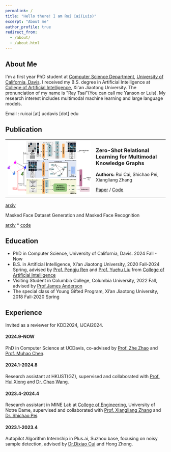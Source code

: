 ```yaml
---
permalink: /
title: "Hello there! I am Rui Cai(Luis)"
excerpt: "About me"
author_profile: true
redirect_from: 
  - /about/
  - /about.html
---
```


## About Me
I'm a first year PhD student at [Computer Science Department](https://cs.ucdavis.edu/), [University of California, Davis](https://www.ucdavis.edu/). I received my B.S. degree in Artificial Intelligence at [College of Artificial Intelligence](https://iair.xjtu.edu.cn/), Xi'an Jiaotong University. The pronunciation of my name is "Ray Tsai"(You can call me Yanson or Luis). My research interest includes multimodal machine learning and large language models.

Email : ruicai [at] ucdavis [dot] edu

<div style="display:none">I had a wonderful RA intern at HKUST(GZ), advised by [Prof. Hui Xiong](https://www.hkust-gz.edu.cn/zh/people/hui-xiong/) and [Dr. Chao Wang](https://scholar.google.com/citations?hl=zh-CN&user=j08V64UAAAAJ&view_op=list_works&sortby=pubdate). I was very fortunate to be advised by [Prof. Xiangliang Zhang](https://engineering.nd.edu/faculty/xiangliang-zhang/) and [Dr. Shichao Pei](https://scpei.github.io/) of MINE Lab from [College of Engineering](https://engineering.nd.edu/), University of Notre Dame. I had a one-semester visit in Columbia University and luckily advised by [Prof.James Anderson](http://www.columbia.edu/~ja3451/) and gained a lot form his Convex Optimization course. I spent my wonderful sophomore year advised by [Prof. Pengju Ren](https://gr.xjtu.edu.cn/en/web/pengjuren) from [College of Artificial Intelligence](https://iair.xjtu.edu.cn/), Xi'an Jiaotong University. I was enrolled in Youth Gifted Program of Xi'an Jiaotong University at 2018, and graduated at 2020.</div>

## Publication

<div align="center">
  <table>
    <tr>
      <td width="55%">
        <img src="https://github.com/luisrui/luisrui.github.io/blob/master/images/MRE_pipeline.png" alt="Paper Pipeline" width="100%">
      </td>
      <td width="45%">
        <h3>Zero-Shot Relational Learning for Multimodal Knowledge Graphs</h3>
        <p><strong>Authors:</strong> Rui Cai, Shichao Pei, Xiangliang Zhang</p>
        <p>
          <a href="https://arxiv.org/pdf/2404.06220.pdf">Paper</a> / 
          <a href="https://github.com/luisrui/Multimodal-Relation-Extrapolation">Code</a>
        </p>
      </td>
    </tr>
  </table>
</div>

[arxiv](https://arxiv.org/pdf/2404.06220.pdf)


Masked Face Dataset Generation and Masked Face Recognition 

[arxiv](https://arxiv.org/abs/2311.07475) * [code](https://github.com/luisrui/Seeing-AI-system)

## Education
+ PhD in Computer Science, University of California, Davis. 2024 Fall - Now
+ B.S. in Artificial Intelligence, Xi’an Jiaotong University, 2020 Fall-2024 Spring, advised by [Prof. Pengju Ren](https://gr.xjtu.edu.cn/en/web/pengjuren) and [Prof. Yuehu Liu]([https://gr.xjtu.edu.cn/en/web/yuehuliu](https://gr.xjtu.edu.cn/en/web/liuyh)) from [College of Artificial Intelligence](https://iair.xjtu.edu.cn/)
+ Visiting Student in Columbia College, Columbia University, 2022 Fall, advised by [Prof.James Anderson](http://www.columbia.edu/~ja3451/)
+ The special class of Young Gifted Program, Xi’an Jiaotong University, 2018 Fall-2020 Spring

## Experience
Invited as a reviewer for KDD2024, IJCAI2024.

#### 2024.9-NOW

PhD in Computer Science at UCDavis, co-advised by [Prof. Zhe Zhao](https://sites.google.com/view/zhezhao) and [Prof. Muhao Chen](https://muhaochen.github.io/). 

#### 2024.1-2024.8

Research assistant at HKUST(GZ), supervised and collaborated with [Prof. Hui Xiong](https://facultyprofiles.hkust-gz.edu.cn/faculty-personal-page?id=253) and [Dr. Chao Wang](https://scholar.google.com/citations?hl=zh-CN&user=j08V64UAAAAJ&view_op=list_works&sortby=pubdate).

#### 2023.4-2024.4

Research assistant in MINE Lab at [College of Engineering](https://engineering.nd.edu/), University of Notre Dame, supervised 
and collaborated with [Prof. Xiangliang Zhang](https://engineering.nd.edu/faculty/xiangliang-zhang/) and [Dr. Shichao Pei](https://scpei.github.io/).

#### 2023.1-2023.4

Autopilot Algorithm Internship in Plus.ai, Suzhou base, focusing on noisy sample detection, advised by [Dr.Dixiao Cui](https://www.linkedin.com/in/dixiaocui/) and Hong Zhong.
